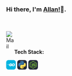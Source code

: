 ### Hi there, I'm [Allan!](https://allanm007.github.io)👋.

<br/>
<br/>
<!--a href="https://twitter.com/0xAllan">
  <img align="left" alt="Twitter" width="22px" style="background:white;" src="https://github.com/tandpfun/skill-icons/blob/main/icons/Twitter.svg" />
</a-->
<a href="mailto:mwaranguallan345@gmail.com">
  <img align="left" alt="Mail" width="22px" style="background-color:white;" src="https://upload.wikimedia.org/wikipedia/commons/7/7e/Gmail_icon_%282020%29.svg" />
</a>

<br />
<br />

<!-- Hi, I'm a software engineer from Nairobi,Kenya.

- 🔭 I’m currently working on [daoPOP](https://github.com/AllanM007/daoPOP)
- 🌱 I’m currently learning Rust -->

**Tech Stack:**  

<code><img height="26" src="https://github.com/tandpfun/skill-icons/blob/main/icons/GoLang.svg"></code>
<code><img height="26" src="https://github.com/tandpfun/skill-icons/blob/main/icons/Python-Dark.svg"></code>
<code><img height="26" src="https://github.com/tandpfun/skill-icons/blob/main/icons/NodeJS-Dark.svg"></code>

<!--

Here are some ideas to get you started:

- 🤔 I’m looking for help with ...
- 💬 Ask me about ...
-->
<!-- ![](https://komarev.com/ghpvc/?username=AllanM007) -->
